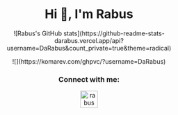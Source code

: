 <h1 align="center">Hi 👋, I'm Rabus</h1>

<p align="center"> ![Rabus's GitHub stats](https://github-readme-stats-darabus.vercel.app/api?username=DaRabus&count_private=true&theme=radical)</p>
<p align="center"> ![](https://komarev.com/ghpvc/?username=DaRabus) </p>

<h3 align="center">Connect with me:</h3>
<p align="center">
 <a href="https://t.me/DRabus" target="blank"><img align="center" src="tg.svg" alt="rabus" height="40" width="40"/></a>
</p>


